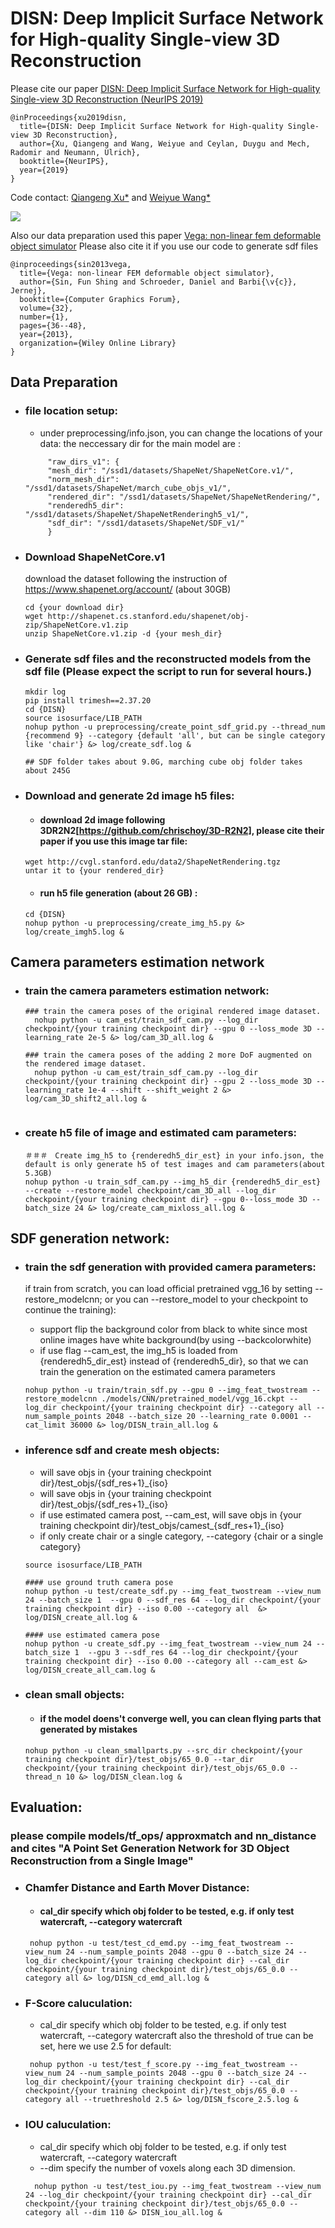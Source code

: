 # DISN: Deep Implicit Surface Network for High-quality Single-view 3D Reconstruction
Please cite our paper
[DISN: Deep Implicit Surface Network for High-quality Single-view 3D Reconstruction (NeurIPS 2019)](https://arxiv.org/abs/1905.10711)

``` 
@inProceedings{xu2019disn,
  title={DISN: Deep Implicit Surface Network for High-quality Single-view 3D Reconstruction},
  author={Xu, Qiangeng and Wang, Weiyue and Ceylan, Duygu and Mech, Radomir and Neumann, Ulrich},
  booktitle={NeurIPS},
  year={2019}
}
``` 
Code contact: [Qiangeng Xu*](https://xharlie.github.io/) and [Weiyue Wang*](https://weiyuewang.github.io/)

<img src="./result.png"  />


Also our data preparation used this paper [Vega: non-linear fem deformable object simulator](http://run.usc.edu/vega/SinSchroederBarbic2012.pdf)
Please also cite it if you use our code to generate sdf files
``` 
@inproceedings{sin2013vega,
  title={Vega: non-linear FEM deformable object simulator},
  author={Sin, Fun Shing and Schroeder, Daniel and Barbi{\v{c}}, Jernej},
  booktitle={Computer Graphics Forum},
  volume={32},
  number={1},
  pages={36--48},
  year={2013},
  organization={Wiley Online Library}
}
``` 
## Data Preparation

* ### file location setup:
  * under preprocessing/info.json, you can change the locations of your data: the neccessary dir for the main model are : 
   ```  
        "raw_dirs_v1": {
        "mesh_dir": "/ssd1/datasets/ShapeNet/ShapeNetCore.v1/",
        "norm_mesh_dir": "/ssd1/datasets/ShapeNet/march_cube_objs_v1/",
        "rendered_dir": "/ssd1/datasets/ShapeNet/ShapeNetRendering/",
        "renderedh5_dir": "/ssd1/datasets/ShapeNet/ShapeNetRenderingh5_v1/",
        "sdf_dir": "/ssd1/datasets/ShapeNet/SDF_v1/"
        }
   ```
  
* ### Download ShapeNetCore.v1 
  download the dataset following the instruction of https://www.shapenet.org/account/  (about 30GB)
  
  ```
  cd {your download dir}
  wget http://shapenet.cs.stanford.edu/shapenet/obj-zip/ShapeNetCore.v1.zip 
  unzip ShapeNetCore.v1.zip -d {your mesh_dir}
  ```
  
* ### Generate sdf files and the reconstructed models from the sdf file (Please expect the script to run for several hours.)
  ```
  mkdir log
  pip install trimesh==2.37.20
  cd {DISN}
  source isosurface/LIB_PATH
  nohup python -u preprocessing/create_point_sdf_grid.py --thread_num {recommend 9} --category {default 'all', but can be single category like 'chair'} &> log/create_sdf.log &
  
  ## SDF folder takes about 9.0G, marching cube obj folder takes about 245G
  
  ```
* ### Download and generate 2d image h5 files:
  * #### download 2d image following 3DR2N2[https://github.com/chrischoy/3D-R2N2], please cite their paper if you use this image tar file:
  
  ```
  wget http://cvgl.stanford.edu/data2/ShapeNetRendering.tgz
  untar it to {your rendered_dir}
  ```
  * #### run h5 file generation (about 26 GB) :
  
  ```
  cd {DISN}
  nohup python -u preprocessing/create_img_h5.py &> log/create_imgh5.log &
  ```

##  Camera parameters estimation network

* ### train the camera parameters estimation network:
  ```
  ### train the camera poses of the original rendered image dataset. 
    nohup python -u cam_est/train_sdf_cam.py --log_dir checkpoint/{your training checkpoint dir} --gpu 0 --loss_mode 3D --learning_rate 2e-5 &> log/cam_3D_all.log &
   
  ### train the camera poses of the adding 2 more DoF augmented on the rendered image dataset. 
    nohup python -u cam_est/train_sdf_cam.py --log_dir checkpoint/{your training checkpoint dir} --gpu 2 --loss_mode 3D --learning_rate 1e-4 --shift --shift_weight 2 &> log/cam_3D_shift2_all.log &
    
  ```
* ### create h5 file of image and estimated cam parameters:
  ```
  ＃＃＃　Create img_h5 to {renderedh5_dir_est} in your info.json, the default is only generate h5 of test images and cam parameters(about 5.3GB) 
  nohup python -u train_sdf_cam.py --img_h5_dir {renderedh5_dir_est} --create --restore_model checkpoint/cam_3D_all --log_dir checkpoint/{your training checkpoint dir} --gpu 0--loss_mode 3D --batch_size 24 &> log/create_cam_mixloss_all.log &
  ```
  
  
## SDF generation network:

* ### train the sdf generation with provided camera parameters:

  if train from scratch, you can load official pretrained vgg_16 by setting --restore_modelcnn; or you can  --restore_model to your checkpoint to continue the training):

  * support flip the background color from black to white since most online images have white background(by using --backcolorwhite)
  * if use flag --cam_est, the img_h5 is loaded from {renderedh5_dir_est} instead of {renderedh5_dir}, so that we can train the generation on the estimated camera parameters
  ```
  nohup python -u train/train_sdf.py --gpu 0 --img_feat_twostream --restore_modelcnn ./models/CNN/pretrained_model/vgg_16.ckpt --log_dir checkpoint/{your training checkpoint dir} --category all --num_sample_points 2048 --batch_size 20 --learning_rate 0.0001 --cat_limit 36000 &> log/DISN_train_all.log &
  ```

* ### inference sdf and create mesh objects:

  * will save objs in {your training checkpoint dir}/test_objs/{sdf_res+1}_{iso}
  * will save objs in {your training checkpoint dir}/test_objs/{sdf_res+1}_{iso}
  * if use estimated camera post, --cam_est, will save objs in {your training checkpoint dir}/test_objs/camest_{sdf_res+1}_{iso}
  * if only create chair or a single category, --category {chair or a single category}
  ```
  source isosurface/LIB_PATH

  #### use ground truth camera pose
  nohup python -u test/create_sdf.py --img_feat_twostream --view_num 24 --batch_size 1  --gpu 0 --sdf_res 64 --log_dir checkpoint/{your training checkpoint dir} --iso 0.00 --category all  &> log/DISN_create_all.log &
  
  #### use estimated camera pose
  nohup python -u create_sdf.py --img_feat_twostream --view_num 24 --batch_size 1  --gpu 3 --sdf_res 64 --log_dir checkpoint/{your training checkpoint dir} --iso 0.00 --category all --cam_est &> log/DISN_create_all_cam.log &
  ```
* ### clean small objects:
  * #### if the model doens't converge well, you can clean flying parts that generated by mistakes
  ```
  nohup python -u clean_smallparts.py --src_dir checkpoint/{your training checkpoint dir}/test_objs/65_0.0 --tar_dir checkpoint/{your training checkpoint dir}/test_objs/65_0.0 --thread_n 10 &> log/DISN_clean.log &
  ```

## Evaluation:
### please compile models/tf_ops/ approxmatch and nn_distance and cites "A Point Set Generation Network for 3D Object Reconstruction from a Single Image"
* ### Chamfer Distance and Earth Mover Distance:
  * #### cal_dir specify which obj folder to be tested, e.g. if only test watercraft, --category watercraft
  ```
   nohup python -u test/test_cd_emd.py --img_feat_twostream --view_num 24 --num_sample_points 2048 --gpu 0 --batch_size 24 --log_dir checkpoint/{your training checkpoint dir} --cal_dir checkpoint/{your training checkpoint dir}/test_objs/65_0.0 --category all &> log/DISN_cd_emd_all.log & 
  ```
* ### F-Score caluculation:
  * cal_dir specify which obj folder to be tested, e.g. if only test watercraft, --category watercraft
  also the threshold of true can be set, here we use 2.5 for default:
  ```
   nohup python -u test/test_f_score.py --img_feat_twostream --view_num 24 --num_sample_points 2048 --gpu 0 --batch_size 24 --log_dir checkpoint/{your training checkpoint dir} --cal_dir checkpoint/{your training checkpoint dir}/test_objs/65_0.0 --category all --truethreshold 2.5 &> log/DISN_fscore_2.5.log & 
  ```
 * ### IOU caluculation:
    * cal_dir specify which obj folder to be tested, e.g. if only test watercraft, --category watercraft
    * --dim specify the number of voxels along each 3D dimension.

    ```
      nohup python -u test/test_iou.py --img_feat_twostream --view_num 24 --log_dir checkpoint/{your training checkpoint dir} --cal_dir checkpoint/{your training checkpoint dir}/test_objs/65_0.0 --category all --dim 110 &> DISN_iou_all.log &
    ```
